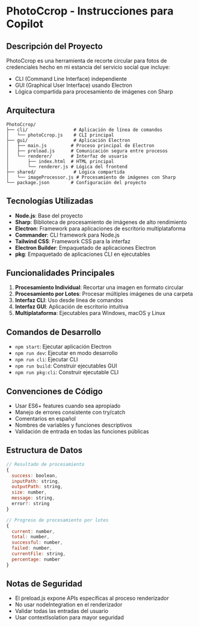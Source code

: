 <!-- Use this file to provide workspace-specific custom instructions to Copilot. For more details, visit https://code.visualstudio.com/docs/copilot/copilot-customization#_use-a-githubcopilotinstructionsmd-file -->

# PhotoCcrop - Instrucciones para Copilot

## Descripción del Proyecto
PhotoCcrop es una herramienta de recorte circular para fotos de credenciales hecho en mi estancia del servicio social que incluye:
- CLI (Command Line Interface) independiente
- GUI (Graphical User Interface) usando Electron
- Lógica compartida para procesamiento de imágenes con Sharp

## Arquitectura
```
PhotoCcrop/
├── cli/                 # Aplicación de línea de comandos
│   └── photoCcrop.js    # CLI principal
├── gui/                 # Aplicación Electron
│   ├── main.js         # Proceso principal de Electron
│   ├── preload.js      # Comunicación segura entre procesos
│   └── renderer/       # Interfaz de usuario
│       ├── index.html  # HTML principal
│       └── renderer.js # Lógica del frontend
├── shared/              # Lógica compartida
│   └── imageProcessor.js # Procesamiento de imágenes con Sharp
└── package.json        # Configuración del proyecto
```

## Tecnologías Utilizadas
- **Node.js**: Base del proyecto
- **Sharp**: Biblioteca de procesamiento de imágenes de alto rendimiento
- **Electron**: Framework para aplicaciones de escritorio multiplataforma
- **Commander**: CLI framework para Node.js
- **Tailwind CSS**: Framework CSS para la interfaz
- **Electron Builder**: Empaquetado de aplicaciones Electron
- **pkg**: Empaquetado de aplicaciones CLI en ejecutables

## Funcionalidades Principales
1. **Procesamiento Individual**: Recortar una imagen en formato circular
2. **Procesamiento por Lotes**: Procesar múltiples imágenes de una carpeta
3. **Interfaz CLI**: Uso desde línea de comandos
4. **Interfaz GUI**: Aplicación de escritorio intuitiva
5. **Multiplataforma**: Ejecutables para Windows, macOS y Linux

## Comandos de Desarrollo
- `npm start`: Ejecutar aplicación Electron
- `npm run dev`: Ejecutar en modo desarrollo
- `npm run cli`: Ejecutar CLI
- `npm run build`: Construir ejecutables GUI
- `npm run pkg:cli`: Construir ejecutable CLI

## Convenciones de Código
- Usar ES6+ features cuando sea apropiado
- Manejo de errores consistente con try/catch
- Comentarios en español
- Nombres de variables y funciones descriptivos
- Validación de entrada en todas las funciones públicas

## Estructura de Datos
```javascript
// Resultado de procesamiento
{
  success: boolean,
  inputPath: string,
  outputPath: string,
  size: number,
  message: string,
  error?: string
}

// Progreso de procesamiento por lotes
{
  current: number,
  total: number,
  successful: number,
  failed: number,
  currentFile: string,
  percentage: number
}
```

## Notas de Seguridad
- El preload.js expone APIs específicas al proceso renderizador
- No usar nodeIntegration en el renderizador
- Validar todas las entradas del usuario
- Usar contextIsolation para mayor seguridad
